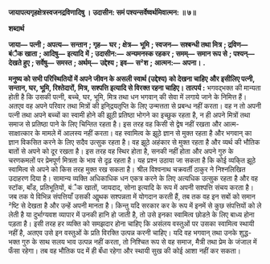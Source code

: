 **जायापत्यगृहक्षेत्रस्वजनद्रविणादिषु ।** **उदासीन: समं पश्यन्सर्वेष्वर्थमिवात्मन: ॥ ७॥** 

**शब्दार्थ** 

**जाया—** **पत्नी** **; अपत्य—** **सन्तान** **; गृह—** **घर** **; क्षेत्र—** **भूमि** **; स्वजन—** **सश्बन्धी तथा मित्र** **; द्रविण—** **बंैक खाता** **; आदिषु—** **इत्यादि** **में** **; उदासीन:—** **अन्यमनस्क रहकर** **; समम्—** **समान रूप से** **; पश्यन्—** **देखते हुए** **; सर्वेषु—** **समस्त** **; अर्थम्—** **उद्देश्य** **; इव—** **स²श** **;** **आत्मन:—** **अपना।** **.** 

**मनुष्य को सभी परिस्थितियों में अपने जीवन के असली स्वार्थ (उद्देश्य) को देखना चाहिए** **और इसीलिए पत्नी, सन्तान, घर, भूमि, रिश्तेदारों, मित्र, सश्पत्ति इत्यादि से विरक्त रहना चाहिए।** **तात्पर्य :** भगवद्भक्त की मान्यता होती है कि उसकी पत्नी, बच्चे, घर, भूमि, मित्र तथा धन भगवान् की सेवा में लगाये जाने के निमित्त हैं। अतएव वह अपने परिवार तथा मित्रों की इनि्द्रयतृप्ति के लिए उन्मत्तता से प्रबन्ध नहीं करता। वह न तो अपनी पत्नी तथा अपने बच्चों का स्वामी होने की झूठी प्रतिष्ठा भोगने का इच्छुक रहता है, न ही अपने मित्रों तथा समाज से प्रतिष्ठा पाने के लिए चिन्तित रहता है। इस तरह वह किसी से द्वेष नहीं रखता और आत्म-साक्षात्कार के मामले में आलस्य नहीं करता। वह स्वामित्व के झूठे ज्ञान से मुक्त रहता है और भगवान् का ज्ञान विकसित करने के लिए सदैव उत्सुक रहता है। वह झूठे अहंकार से मुक्त रहता है और व्यर्थ की भौतिक बातों से अपने को दूर रखता है। इस तरह वह स्थिर होता है, सनकी नहीं होता और अपने गुरु के चरणकमलों पर प्रेमपूर्ण मित्रता के भाव से दृढ़ रहता है। यह प्रश्न उठाया जा सकता है कि कोई व्यकि्त झूठे स्वामित्व से अपने को किस तरह मुक्त रख सकता है। श्रील विश्वनाथ चक्रवर्ती ठाकुर ने निश्नलिखित उदाहरण दिया है। सामान्य व्यक्ति अधिकाधिक धन एकत्र करने के लिए अत्यधिक उत्सुक रहता है और वह स्टॉक, बाँड, प्रतिभूतियों, बंैक खातों, जायदाद, सोना इत्यादि के रूप में अपनी सश्पत्ति संचय करता है। जब तक ये विभिन्न संपत्तियाँ उसकी आॢथक सश्पन्नता में योगदान करती हैं, तब तक वह इन सबों को समान ²ष्टि से देखता है और उन्हें अपनी मानता है। किन्तु यदि सरकार कर के रूप में इनमें से कुछ संपत्तियों को ले लेती है या दुर्भाग्यवश व्यापार में उनकी हानि हो जाती है, तो उसे इनका स्वामित्व छोडऩे के लिए बाध्य होना पड़ता है। इसी तरह हर व्यक्ति को समझदार होना चाहिए कि असंलय वस्तुओं पर उसका स्वामित्व स्थायी नहीं है, अतएव उसे इन वस्तुओं के प्रति विरक्ति उत्पन्न करनी चाहिए। यदि वह भगवान् तथा उनके शुद्ध-भक्त गुरु के साथ सलय भाव उत्पन्न नहीं करता, तो निश्चित रूप से वह समाज, मैत्री तथा प्रेम के जंजाल में फँसा रहेगा। तब वह भौतिक पद में ही बँधा रहेगा और स्थायी सुख की कोई आशा नहीं कर सकता।  
